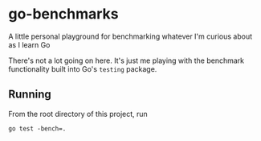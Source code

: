 # go-benchmarks
A little personal playground for benchmarking whatever I'm curious about as I learn Go

There's not a lot going on here. It's just me playing with the benchmark functionality built into Go's `testing` package.

## Running

From the root directory of this project, run

```
go test -bench=.
```
